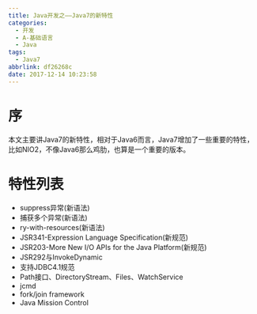 ```yaml
---
title: Java开发之——Java7的新特性
categories:
  - 开发
  - A-基础语言
  - Java
tags:
  - Java7
abbrlink: df26268c
date: 2017-12-14 10:23:58
---
```

# 序
本文主要讲Java7的新特性，相对于Java6而言，Java7增加了一些重要的特性，比如NIO2，不像Java6那么鸡肋，也算是一个重要的版本。  
# 特性列表
- suppress异常(新语法)
- 捕获多个异常(新语法)
- ry-with-resources(新语法)
- JSR341-Expression Language Specification(新规范)
- JSR203-More New I/O APIs for the Java Platform(新规范)
- JSR292与InvokeDynamic
- 支持JDBC4.1规范
- Path接口、DirectoryStream、Files、WatchService
- jcmd
- fork/join framework
- Java Mission Control
<!--more-->